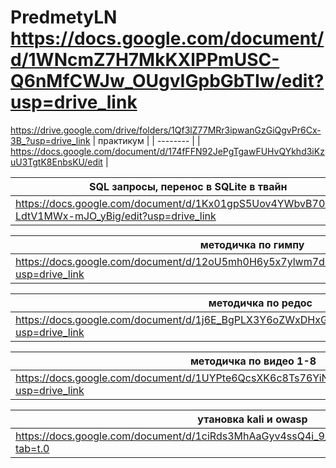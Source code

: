 # PredmetyLN https://docs.google.com/document/d/1WNcmZ7H7MkKXlPPmUSC-Q6nMfCWJw_OUgvIGpbGbTIw/edit?usp=drive_link

https://drive.google.com/drive/folders/1Qf3lZ77MRr3ipwanGzGiQgvPr6Cx-3B_?usp=drive_link
| практикум |
| -------- |
| https://docs.google.com/document/d/174fFFN92JePgTgawFUHvQYkhd3iKzuU3TgtK8EnbsKU/edit |

|SQL запросы, перенос в SQLite в твайн |
| -------- |
| https://docs.google.com/document/d/1Kx01gpS5Uov4YWbvB70ii28zd-LdtV1MWx-mJO_yBig/edit?usp=drive_link |

| методичка по гимпу |
| -------- |
| https://docs.google.com/document/d/12oU5mh0H6y5x7ylwm7dd0I1lxeCWp1oTNDIJxEIMl84/edit?usp=drive_link |

| методичка по редос |
| -------- |
| https://docs.google.com/document/d/1j6E_BgPLX3Y6oZWxDHxGwNbI7qQiwt6GvO9v5WN1DDw/edit?usp=drive_link |

| методичка по видео 1-8 |
| -------- |
| https://docs.google.com/document/d/1UYPte6QcsXK6c8Ts76YiN4kMGIoCTICywq5fAPM7rvU/edit?usp=drive_link |

| утановка kali и owasp |
| -------- |
| https://docs.google.com/document/d/1ciRds3MhAaGyv4ssQ4i_9_ZMST239ZvnPD8qGvknNfA/edit?tab=t.0 |



